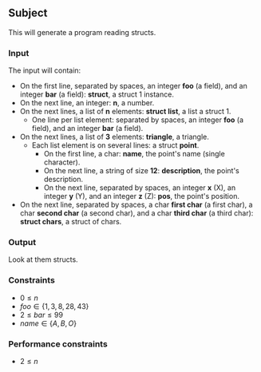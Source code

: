 ## Subject

This will generate a program reading structs.

### Input

The input will contain:

- On the first line, separated by spaces, an integer **foo** (a field), and an
  integer **bar** (a field): **struct**, a struct 1 instance.
- On the next line, an integer: **n**, a number.
- On the next lines, a list of **n** elements: **struct list**, a list a struct
  1.
    - One line per list element: separated by spaces, an integer **foo** (a
      field), and an integer **bar** (a field).
- On the next lines, a list of **3** elements: **triangle**, a triangle.
    - Each list element is on several lines: a struct **point**.
        - On the first line, a char: **name**, the point's name (single
          character).
        - On the next line, a string of size **12**: **description**, the
          point's description.
        - On the next line, separated by spaces, an integer **x** (X), an
          integer **y** (Y), and an integer **z** (Z): **pos**, the point's
          position.
- On the next line, separated by spaces, a char **first char** (a first char),
  a char **second char** (a second char), and a char **third char** (a third
  char): **struct chars**, a struct of chars.

### Output

Look at them structs.

### Constraints

- $0 \le n$
- $foo \in \{1, 3, 8, 28, 43\}$
- $2 \le bar \le 99$
- $name \in \{A, B, O\}$

### Performance constraints

- $2 \le n$
